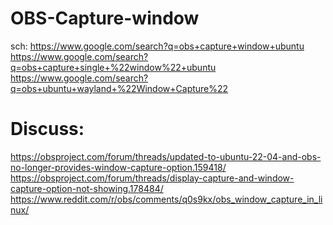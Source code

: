 # OBS-Capture-window
sch: https://www.google.com/search?q=obs+capture+window+ubuntu https://www.google.com/search?q=obs+capture+single+%22window%22+ubuntu https://www.google.com/search?q=obs+ubuntu+wayland+%22Window+Capture%22

# Discuss:
https://obsproject.com/forum/threads/updated-to-ubuntu-22-04-and-obs-no-longer-provides-window-capture-option.159418/
https://obsproject.com/forum/threads/display-capture-and-window-capture-option-not-showing.178484/
https://www.reddit.com/r/obs/comments/q0s9kx/obs_window_capture_in_linux/
